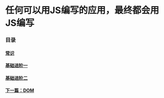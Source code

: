 # 任何可以用JS编写的应用，最终都会用JS编写

### 目录

#### [常识](常识.md)

#### [基础进阶一](基础进阶一.md)

#### [基础进阶二](基础进阶二.md)

#### [下一篇：DOM](DOM.md)
